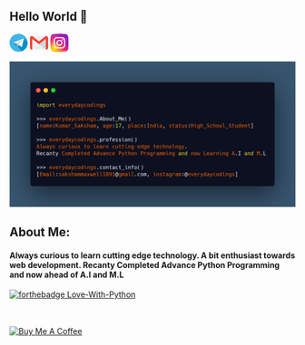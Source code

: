 ## Hello World 🙏

[![](https://github.com/everydaycodings/everydaycodings/blob/master/images/telegram(1).png?raw=true)](https://t.me/everydaycodings)
![sakshammaxwell1891@gmail.com](https://github.com/everydaycodings/everydaycodings/blob/master/images/gmail.png?raw=true)
[![](https://github.com/everydaycodings/everydaycodings/blob/master/images/instagram-sketched.png?raw=true)](https://www.instagram.com/everydaycodings)

![](https://github.com/everydaycodings/everydaycodings/blob/master/AboutMe.png)

## About Me:
#### Always curious to learn cutting edge technology. A bit enthusiast towards web development. Recanty Completed Advance Python Programming and now ahead of A.I and M.L
[![forthebadge Love-With-Python](http://ForTheBadge.com/images/badges/made-with-python.svg)](https://www.python.org/)
<br> <br> <br>  

<a href="https://www.buymeacoffee.com/everydaycodings" target="_blank"><img src="https://cdn.buymeacoffee.com/buttons/lato-orange.png" alt="Buy Me A Coffee" style="height: 51px !important;width: 80px !important;" ></a>
